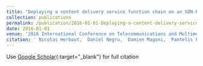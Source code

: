 ```yaml
---
title: "Deploying a content delivery service function chain on an SDN-NFV operator infrastructure"
collection: publications
permalink: /publication/2016-01-01-Deploying-a-content-delivery-service-function-chain-on-an-SDN-NFV-operator-infrastructure
date: 2016-01-01
venue: '2016 International Conference on Telecommunications and Multimedia, TEMU 2016'
citation: ' Nicolas Herbaut,  Daniel Negru,  Damien Magoni,  Pantelis Frangoudis, &quot;Deploying a content delivery service function chain on an SDN-NFV operator infrastructure.&quot; 2016 International Conference on Telecommunications and Multimedia, TEMU 2016, 2016.'
---
```

Use [Google Scholar](https://scholar.google.com/scholar?q=Deploying+a+content+delivery+service+function+chain+on+an+SDN+NFV+operator+infrastructure){:target="_blank"} for full citation